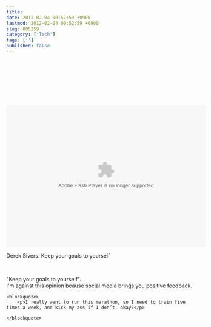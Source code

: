 ```yaml
---
title: 
date: 2012-02-04 00:52:59 +0900
lastmod: 2012-02-04 00:52:59 +0900
slug: 005259
category: ['Tech']
tags: ['']
published: false
---
```




<p><object width="526" height="374"><br />
<param name="movie" value="http://video.ted.com/assets/player/swf/EmbedPlayer.swf"></param><br />
<param name="allowFullScreen" value="true" /><br />
<param name="allowScriptAccess" value="always"/><br />
<param name="wmode" value="transparent"></param><br />
<param name="bgColor" value="#ffffff"></param><br />
<param name="flashvars" value="vu=https://video.ted.com/talk/stream/2010G/Blank/DerekSivers_2010G-320k.mp4&su=http://images.ted.com/images/ted/tedindex/embed-posters/DerekSivers-2010G.embed_thumbnail.jpg&vw=512&vh=288&ap=0&ti=947&lang=en&introDuration=15330&adDuration=4000&postAdDuration=830&adKeys=talk=derek_sivers_keep_your_goals_to_yourself;year=2010;theme=unconventional_explanations;theme=the_creative_spark;theme=how_the_mind_works;theme=how_we_learn;event=TEDGlobal+2010;tag=personal+growth;tag=self;tag=storytelling;tag=success;&preAdTag=tconf.ted/embed;tile=1;sz=512x288;" /><br />
<embed src="http://video.ted.com/assets/player/swf/EmbedPlayer.swf" pluginspace="http://www.macromedia.com/go/getflashplayer" type="application/x-shockwave-flash" wmode="transparent" bgColor="#ffffff" width="526" height="374" allowFullScreen="true" allowScriptAccess="always" flashvars="vu=https://video.ted.com/talk/stream/2010G/Blank/DerekSivers_2010G-320k.mp4&su=http://images.ted.com/images/ted/tedindex/embed-posters/DerekSivers-2010G.embed_thumbnail.jpg&vw=512&vh=288&ap=0&ti=947&lang=en&introDuration=15330&adDuration=4000&postAdDuration=830&adKeys=talk=derek_sivers_keep_your_goals_to_yourself;year=2010;theme=unconventional_explanations;theme=the_creative_spark;theme=how_the_mind_works;theme=how_we_learn;event=TEDGlobal+2010;tag=personal+growth;tag=self;tag=storytelling;tag=success;&preAdTag=tconf.ted/embed;tile=1;sz=512x288;"></embed><br />
</object></p><p>Derek Sivers: Keep your goals to yourself</p><br />
<p>"Keep your goals to yourself". <br />
I'm against this opinion beause social media brings you positive feedback.</p><p></p>

    <blockquote>
        <p>I really want to run this marathon, so I need to train five times a week, and kick my ass if I don’t, okay?</p>

    </blockquote>

